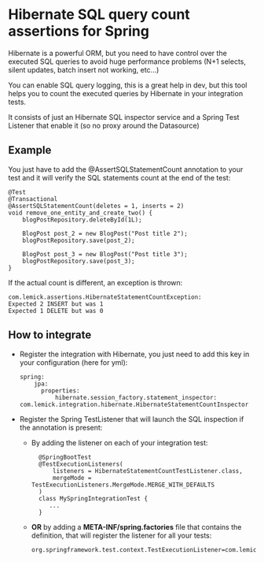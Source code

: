 # Hibernate SQL query count assertions for Spring

Hibernate is a powerful ORM, but you need to have control over the executed SQL queries to avoid huge performance problems (N+1 selects, silent updates, batch insert not working, etc...)

You can enable SQL query logging, this is a great help in dev, but this tool helps you to count the executed queries by Hibernate in your integration tests.

It consists of just an Hibernate SQL inspector service and a Spring Test Listener that enable it (so no proxy around the Datasource)

## Example

You just have to add the @AssertSQLStatementCount annotation to your test and it will verify the SQL statements count at the end of the test:

    @Test
    @Transactional
    @AssertSQLStatementCount(deletes = 1, inserts = 2)
    void remove_one_entity_and_create_two() {
        blogPostRepository.deleteById(1L);
        
        BlogPost post_2 = new BlogPost("Post title 2");
        blogPostRepository.save(post_2);

        BlogPost post_3 = new BlogPost("Post title 3");
        blogPostRepository.save(post_3);
    }

If the actual count is different, an exception is thrown:

    com.lemick.assertions.HibernateStatementCountException: 
    Expected 2 INSERT but was 1
    Expected 1 DELETE but was 0
    
## How to integrate
- Register the integration with Hibernate, you just need to add this key in your configuration (here for yml):

	  spring:
		  jpa:
		  	properties:
				hibernate.session_factory.statement_inspector: com.lemick.integration.hibernate.HibernateStatementCountInspector

- Register the Spring TestListener that will launch the SQL inspection if the annotation is present:

    * By adding the listener on each of your integration test: 

    	    @SpringBootTest
            @TestExecutionListeners(
    	        listeners = HibernateStatementCountTestListener.class, 
    	        mergeMode = TestExecutionListeners.MergeMode.MERGE_WITH_DEFAULTS
    	    )
    	    class MySpringIntegrationTest {
    	       ...
    	    }
	
    * **OR** by adding a **META-INF/spring.factories** file that contains the definition, that will register the listener for all your tests:

	      org.springframework.test.context.TestExecutionListener=com.lemick.integration.spring.HibernateStatementCountTestListener

